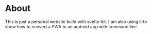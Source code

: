 # About

This is just a personal website build with svelte-kit. I am also using it to show how to convert a PWA to an android app with command line.

